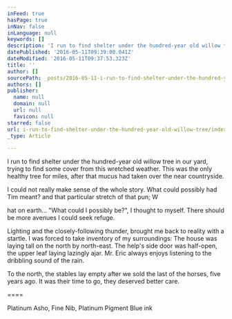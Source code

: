 ```yaml
---
inFeed: true
hasPage: true
inNav: false
inLanguage: null
keywords: []
description: 'I run to find shelter under the hundred-year old willow tree in our yard, trying to find some cover from this wretched weather. This was the only healthy tree for miles, after that mucus had taken over the near countryside.'
datePublished: '2016-05-11T09:39:00.041Z'
dateModified: '2016-05-11T09:37:53.323Z'
title: ''
author: []
sourcePath: _posts/2016-05-11-i-run-to-find-shelter-under-the-hundred-year-old-willow-tree.md
authors: []
publisher:
  name: null
  domain: null
  url: null
  favicon: null
starred: false
url: i-run-to-find-shelter-under-the-hundred-year-old-willow-tree/index.html
_type: Article

---
```

I run to find shelter under the hundred-year old willow tree in our yard, trying to find some cover from this wretched weather. This was the only healthy tree for miles, after that mucus had taken over the near countryside.

I could not really make sense of the whole story. What could possibly had Tim meant? and that particular stretch of that pun; W

hat on earth... "What could I possibly be?", I thought to myself. There should be more avenues I could seek refuge.

Lighting and the closely-following thunder, brought me back to reality with a startle. I was forced to take inventory of my surroundings: The house was laying tall on the north by north-east. The help's side door was half-open, the upper leaf laying lazingly ajar. Mr. Eric always enjoys listening to the dribbling sound of the rain. 

To the north, the stables lay empty after we sold the last of the horses, five years ago. It was their time to go, they deserved better care.

====

Platinum Asho, Fine Nib, Platinum Pigment Blue ink